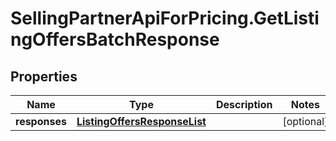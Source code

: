 # SellingPartnerApiForPricing.GetListingOffersBatchResponse

## Properties
Name | Type | Description | Notes
------------ | ------------- | ------------- | -------------
**responses** | [**ListingOffersResponseList**](ListingOffersResponseList.md) |  | [optional] 


